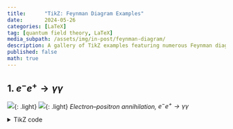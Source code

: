 ```yaml
---
title:      "TikZ: Feynman Diagram Examples"
date:       2024-05-26
categories: [LaTeX]
tag: [quantum field theory, LaTeX]
media_subpath: /assets/img/in-post/feynman-diagram/
description: A gallery of TikZ examples featuring numerous Feynman diagrams with TikZ codes for quantum field theory and condensed matter field theory.
published: false
math: true
---
```


## 1. $e^{-}e^{+}\to \gamma\gamma$

![](electron-positron-annilation-photon.PNG){: .light}
![](electron-positron-annilation-photon-dark.PNG){: .light}
_Electron–positron annihilation, $e^{-}e^{+}\to \gamma\gamma$_

<details class="nobg-hidden" markdown="1">
<summary> TikZ code </summary>

```latex
%!TEX program = lualatex
\documentclass{article}
\usepackage{tikz-feynman}
\usepackage{float}
\usepackage{subfig}

\begin{document}

\begin{figure}[H]
    \centering
    \subfloat[$t$-channel]{
    \begin{tikzpicture}[baseline=(a)]
        \draw[-Stealth,thick](-2,0)--(-2,3)node[above]{$t$};
        \begin{feynman}[large]
            \vertex (e1){$e^-$};
            \vertex [above right= of e1](a);
            \vertex [above left= of a](g1){$\gamma_1$};
            \vertex [right= of a](b);
            \vertex [above right= of b](g2){$\gamma_2$};
            \vertex [below right= of b](e2){$e^+$};
    
            \diagram*{
                (e1) --[fermion,edge label'=$p_1$](a) --[photon,momentum' = $k_1$](g1),
                (e2) --[anti fermion,momentum = $p_2$](b) --[photon,momentum = $k_2$](g2),
                (a) --[fermion,edge label'=$q$](b),
            };
        \end{feynman}
    \end{tikzpicture}
    }
    \subfloat[$u$-channel]{
    \begin{tikzpicture}[baseline=(a)]
        \begin{feynman}[large]
            \vertex (e1){$e^-$};
            \vertex [above right= of e1](a);
            \vertex [above left= of a](g1){$\gamma_1$};
            \vertex [right= of a](b);
            \vertex [above right= of b](g2){$\gamma_2$};
            \vertex [below right= of b](e2){$e^+$};

            \diagram*{
                (e1) --[fermion, edge label' =$p_1$](a) --[fermion,edge label'=$\tilde{q}$](b),
                (e2) --[anti fermion,momentum=$p_2$](b) --[photon, momentum' = $k_1$](g1),
                (a) --[photon, momentum = $k_2$](g2),
            };
        \end{feynman}
    \end{tikzpicture}
    }
\end{figure}

\end{document}
```

</details> 